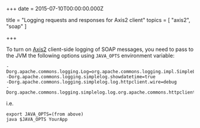 
+++
date = 2015-07-10T00:00:00.000Z


title = "Logging requests and responses for Axis2 client"
topics = [ "axis2", "soap" ]

+++

To turn on [Axis2][1] client-side logging of SOAP messages, you need to pass to
the JVM the following options using `JAVA_OPTS` environment variable:

```
-Dorg.apache.commons.logging.Log=org.apache.commons.logging.impl.SimpleLog
-Dorg.apache.commons.logging.simplelog.showdatetime=true
-Dorg.apache.commons.logging.simplelog.log.httpclient.wire=debug
-Dorg.apache.commons.logging.simplelog.log.org.apache.commons.httpclient=debug
```

i.e.

```
export JAVA_OPTS=(from above)
java $JAVA_OPTS YourApp
```

[1]: https://axis.apache.org/
